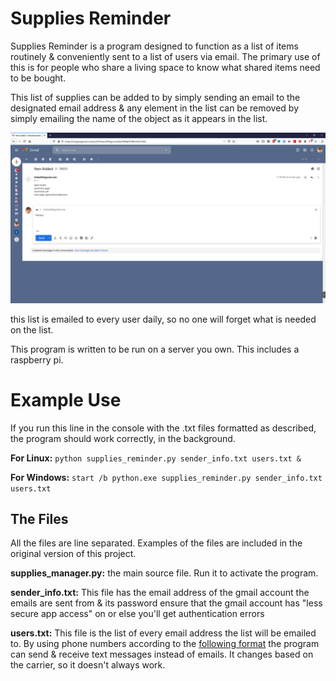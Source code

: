 # Supplies Reminder

Supplies Reminder is a program designed to function as a list of items routinely & conveniently sent to a list of users via email. 
The primary use of this is for people who share a living space to know what shared items need to be bought. 

This list of supplies can be added to by simply sending an email to the designated email address & 
any element in the list can be removed by simply emailing the name of the object as it appears in the list.


![Adding an Object to the List](/Example_Use.PNG)

this list is emailed to every user daily, so no one will forget what is needed on the list.

This program is written to be run on a server you own. This includes a raspberry pi.

# Example Use

If you run this line in the console with the .txt files formatted as described, 
the program should work correctly, in the background. 

**For Linux:**
`python supplies_reminder.py sender_info.txt users.txt &`

**For Windows:**
`start /b python.exe supplies_reminder.py sender_info.txt users.txt`

## The Files

All the files are line separated. Examples of the files are included in the original version of this project.

**supplies_manager.py:** the main source file. Run it to activate the program.

**sender_info.txt:** This file has the email address of the gmail account the emails are sent from & its password
ensure that the gmail account has "less secure app access" on or else you'll get authentication errors

**users.txt:** This file is the list of every email address the list will be emailed to. 
By using phone numbers according to the [following format](https://www.techwalla.com/articles/how-to-send-a-text-message-from-email) 
the program can send & receive text messages instead of emails. 
It changes based on the carrier, so it doesn't always work.